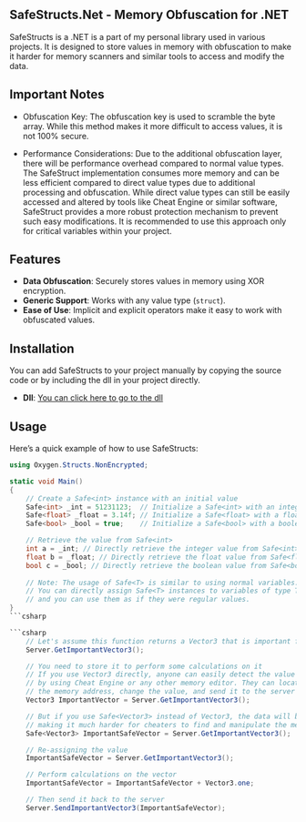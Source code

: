 ## SafeStructs.Net - Memory Obfuscation for .NET
SafeStructs is a .NET  is a part of my personal library used in various projects. It is designed to store values in memory with obfuscation to make it harder for memory scanners and similar tools to access and modify the data.

## Important Notes
- Obfuscation Key: The obfuscation key is used to scramble the byte array. While this method makes it more difficult to access values, it is not 100% secure.
  
- Performance Considerations: Due to the additional obfuscation layer, there will be performance overhead compared to normal value types.
The SafeStruct implementation consumes more memory and can be less efficient compared to direct value types due to additional processing and obfuscation. While direct value types can still be easily accessed and altered by tools like Cheat Engine or similar software, SafeStruct provides a more robust protection mechanism to prevent such easy modifications. It is recommended to use this approach only for critical variables within your project.

## Features

- **Data Obfuscation**: Securely stores values in memory using XOR encryption.
- **Generic Support**: Works with any value type (`struct`).
- **Ease of Use**: Implicit and explicit operators make it easy to work with obfuscated values.

## Installation

You can add SafeStructs to your project manually by copying the source code or by including the dll in your project directly.
- **Dll**: [You can click here to go to the dll](https://github.com/OxygenButBeta/Safe-Structs-Obfuscation/blob/main/Build_SafeStructs.Net.dll)

## Usage

Here’s a quick example of how to use SafeStructs:

```csharp
using Oxygen.Structs.NonEncrypted;

static void Main()
{
    // Create a Safe<int> instance with an initial value
    Safe<int> _int = 51231123;  // Initialize a Safe<int> with an integer value
    Safe<float> _float = 3.14f; // Initialize a Safe<float> with a float value
    Safe<bool> _bool = true;    // Initialize a Safe<bool> with a boolean value

    // Retrieve the value from Safe<int>
    int a = _int; // Directly retrieve the integer value from Safe<int>
    float b = _float; // Directly retrieve the float value from Safe<float>
    bool c = _bool; // Directly retrieve the boolean value from Safe<bool>
    
    // Note: The usage of Safe<T> is similar to using normal variables.
    // You can directly assign Safe<T> instances to variables of type T,
    // and you can use them as if they were regular values.
}
```csharp

```csharp
    // Let's assume this function returns a Vector3 that is important for your application
    Server.GetImportantVector3();

    // You need to store it to perform some calculations on it
    // If you use Vector3 directly, anyone can easily detect the value 
    // by using Cheat Engine or any other memory editor. They can locate 
    // the memory address, change the value, and send it to the server to cheat.
    Vector3 ImportantVector = Server.GetImportantVector3();

    // But if you use Safe<Vector3> instead of Vector3, the data will be stored securely,
    // making it much harder for cheaters to find and manipulate the memory address.
    Safe<Vector3> ImportantSafeVector = Server.GetImportantVector3();

    // Re-assigning the value
    ImportantSafeVector = Server.GetImportantVector3();

    // Perform calculations on the vector
    ImportantSafeVector = ImportantSafeVector + Vector3.one;

    // Then send it back to the server
    Server.SendImportantVector3(ImportantSafeVector);

